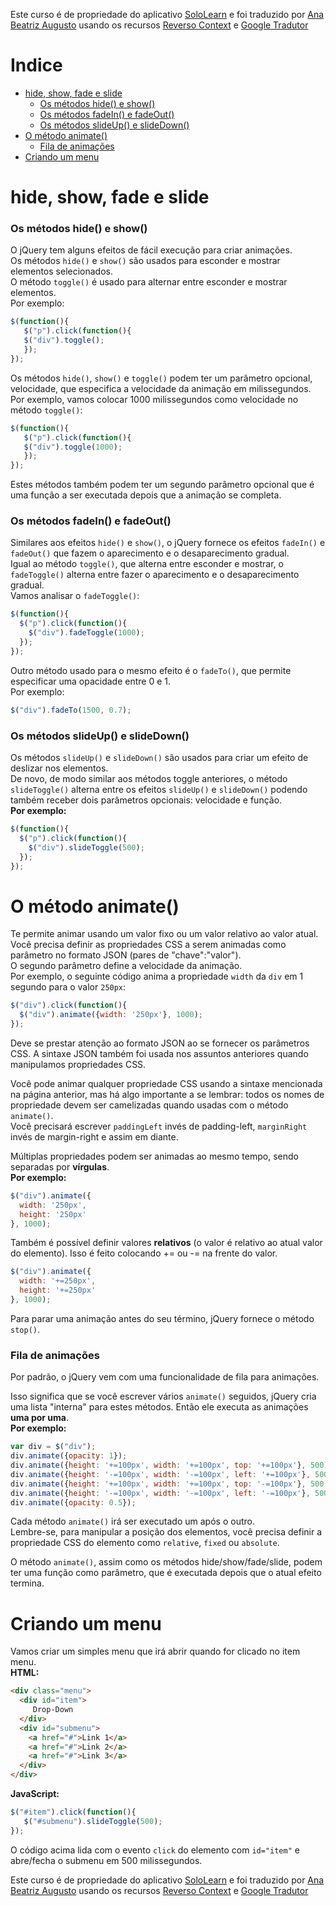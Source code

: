 Este curso é de propriedade do aplicativo
[SoloLearn](https://play.google.com/store/apps/details?id=com.sololearn) e foi traduzido por [Ana Beatriz Augusto](https://www.linkedin.com/in/anabeatrizz) usando os recursos [Reverso Context](https://context.reverso.net/translation/) e [Google Tradutor](https://translate.google.com.br/?hl=pt-BR)

# Indice
- [hide, show, fade e slide](#hide-show-fade-e-slide)
   - [Os métodos hide() e show()](#os-métodos-hide-e-show)
   - [Os métodos fadeIn() e fadeOut()](#os-métodos-fadein-e-fadeout)
   - [Os métodos slideUp() e slideDown()](#os-métodos-slideup-e-slidedown)
- [O método animate()](#o-método-animate)
   - [Fila de animações](#fila-de-animações)
- [Criando um menu](#criando-um-menu)

# hide, show, fade e slide
### Os métodos hide() e show()
O jQuery tem alguns efeitos de fácil execução para criar animações.<br>Os métodos `hide()` e `show()` são usados para esconder e mostrar elementos selecionados.<br>O método `toggle()` é usado para alternar entre esconder e mostrar elementos.<br>Por exemplo:
```javascript
$(function(){
   $("p").click(function(){
   $("div").toggle();
   });
});
```
Os métodos `hide()`, `show()` e `toggle()` podem ter um parâmetro opcional, velocidade, que especifica a velocidade da animação em milissegundos.<br>Por exemplo, vamos colocar 1000 milissegundos como velocidade no método `toggle()`:
```javascript
$(function(){
   $("p").click(function(){
   $("div").toggle(1000);
   });
});
```
Estes métodos também podem ter um segundo parâmetro opcional que é uma função a ser executada depois que a animação se completa.
### Os métodos fadeIn() e fadeOut()
Similares aos efeitos `hide()` e `show()`, o jQuery fornece os efeitos `fadeIn()` e `fadeOut()` que fazem o aparecimento e o desaparecimento gradual.<br>Igual ao método `toggle()`, que alterna entre esconder e mostrar, o `fadeToggle()` alterna entre fazer o aparecimento e o desaparecimento gradual.<br>Vamos analisar o `fadeToggle()`:
```javascript
$(function(){
  $("p").click(function(){
    $("div").fadeToggle(1000);
  });
});
```
Outro método usado para o mesmo efeito é o `fadeTo()`, que permite especificar uma opacidade entre 0 e 1.<br>Por exemplo:
```javascript
$("div").fadeTo(1500, 0.7);
```
### Os métodos slideUp() e slideDown()
Os métodos `slideUp()` e `slideDown()` são usados para criar um efeito de deslizar nos elementos.<br>De novo, de modo similar aos métodos toggle anteriores, o método `slideToggle()` alterna entre os efeitos `slideUp()` e `slideDown()` podendo também receber dois parâmetros opcionais: velocidade e função.<br>__Por exemplo:__
```javascript
$(function(){
  $("p").click(function(){
    $("div").slideToggle(500);
  });
});
```
# O método animate()
Te permite animar usando um valor fixo ou um valor relativo ao valor atual.<br>Você precisa definir as propriedades CSS a serem animadas como parâmetro no formato JSON (pares de "chave":"valor").<br>O segundo parâmetro define a velocidade da animação.<br>Por exemplo, o seguinte código anima a propriedade `width` da `div` em 1 segundo para o valor `250px`:
```javascript
$("div").click(function(){
  $("div").animate({width: '250px'}, 1000);
});
```
Deve se prestar atenção ao formato JSON ao se fornecer os parâmetros CSS. A sintaxe JSON também foi usada nos assuntos anteriores quando manipulamos propriedades CSS.

Você pode animar qualquer propriedade CSS usando a sintaxe mencionada na página anterior, mas há algo importante a se lembrar: todos os nomes de propriedade devem ser camelizadas quando usadas com o método `animate()`.<br>Você precisará escrever `paddingLeft` invés de padding-left, `marginRight` invés de margin-right e assim em diante.

Múltiplas propriedades podem ser animadas ao mesmo tempo, sendo separadas por __vírgulas__.<br>__Por exemplo:__
```javascript
$("div").animate({
  width: '250px',
  height: '250px'
}, 1000);
```
Também é possível definir valores __relativos__ (o valor é relativo ao atual valor do elemento). Isso é feito colocando += ou -= na frente do valor.
```javascript
$("div").animate({
  width: '+=250px',
  height: '+=250px'
}, 1000);
```
Para parar uma animação antes do seu término, jQuery fornece o método `stop()`.
### Fila de animações
Por padrão, o jQuery vem com uma funcionalidade de fila para animações.

Isso significa que se você escrever vários `animate()` seguidos, jQuery cria uma lista "interna" para estes métodos. Então ele executa as animações __uma por uma__.<br>__Por exemplo:__
```javascript
var div = $("div");
div.animate({opacity: 1});
div.animate({height: '+=100px', width: '+=100px', top: '+=100px'}, 500);
div.animate({height: '-=100px', width: '-=100px', left: '+=100px'}, 500);
div.animate({height: '+=100px', width: '+=100px', top: '-=100px'}, 500);
div.animate({height: '-=100px', width: '-=100px', left: '-=100px'}, 500);
div.animate({opacity: 0.5});
```
Cada método `animate()` irá ser executado um após o outro.<br>Lembre-se, para manipular a posição dos elementos, você precisa definir a propriedade CSS do elemento como `relative`, `fixed` ou `absolute`.

O método `animate()`, assim como os métodos hide/show/fade/slide, podem ter uma função como parâmetro, que é executada depois que o atual efeito termina.
# Criando um menu
Vamos criar um simples menu que irá abrir quando for clicado no item menu.<br>__HTML:__
```html
<div class="menu">
  <div id="item">
     Drop-Down
  </div>
  <div id="submenu">
    <a href="#">Link 1</a>
    <a href="#">Link 2</a>
    <a href="#">Link 3</a>
  </div>
</div>
```
__JavaScript:__
```javascript
$("#item").click(function(){
   $("#submenu").slideToggle(500);
});
```
O código acima lida com o evento `click` do elemento com `id="item"` e abre/fecha o submenu em 500 milissegundos.

Este curso é de propriedade do aplicativo
[SoloLearn](https://play.google.com/store/apps/details?id=com.sololearn) e foi traduzido por [Ana Beatriz Augusto](https://www.linkedin.com/in/anabeatrizz) usando os recursos [Reverso Context](https://context.reverso.net/translation/) e [Google Tradutor](https://translate.google.com.br/?hl=pt-BR)

